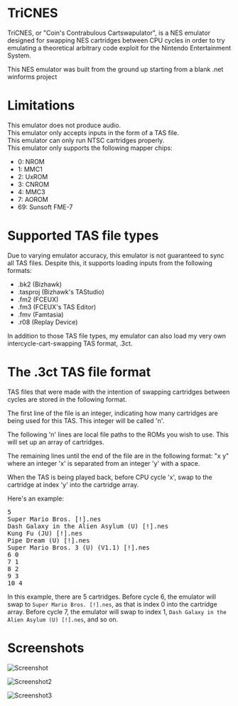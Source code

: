 # TriCNES

TriCNES, or "Coin's Contrabulous Cartswapulator", is a NES emulator designed for swapping NES cartridges between CPU cycles in order to try emulating a theoretical arbitrary code exploit for the Nintendo Entertainment System.

This NES emulator was built from the ground up starting from a blank .net winforms project

# Limitations

This emulator does not produce audio.  
This emulator only accepts inputs in the form of a TAS file.  
This emulator can only run NTSC cartridges properly.  
This emulator only supports the following mapper chips:
* 0: NROM
* 1: MMC1
* 2: UxROM
* 3: CNROM
* 4: MMC3
* 7: AOROM
* 69: Sunsoft FME-7

# Supported TAS file types

Due to varying emulator accuracy, this emulator is not guaranteed to sync all TAS files. Despite this, it supports loading inputs from the following formats:
* .bk2 (Bizhawk)
* .tasproj (Bizhawk's TAStudio)
* .fm2 (FCEUX)
* .fm3 (FCEUX's TAS Editor)
* .fmv (Famtasia)
* .r08 (Replay Device)

In addition to those TAS file types, my emulator can also load my very own intercycle-cart-swapping TAS format, .3ct.

# The .3ct TAS file format

TAS files that were made with the intention of swapping cartridges between cycles are stored in the following format.

The first line of the file is an integer, indicating how many cartridges are being used for this TAS. This integer will be called 'n'.

The following 'n' lines are local file paths to the ROMs you wish to use. This will set up an array of cartridges.

The remaining lines until the end of the file are in the following format: "x y" where an integer 'x' is separated from an integer 'y' with a space.

When the TAS is being played back, before CPU cycle 'x', swap to the cartridge at index 'y' into the cartridge array.

Here's an example:
<pre>
5
Super Mario Bros. [!].nes
Dash Galaxy in the Alien Asylum (U) [!].nes
Kung Fu (JU) [!].nes
Pipe Dream (U) [!].nes
Super Mario Bros. 3 (U) (V1.1) [!].nes
6 0
7 1
8 2
9 3
10 4
</pre>

In this example, there are 5 cartridges. Before cycle 6, the emulator will swap to `Super Mario Bros. [!].nes`, as that is index 0 into the cartridge array. Before cycle 7, the emulator will swap to index 1, `Dash Galaxy in the Alien Asylum (U) [!].nes`, and so on.

# Screenshots
![Screenshot](https://github.com/user-attachments/assets/56a25c5d-5c2f-493f-85bd-90bb192b1322)

![Screenshot2](https://github.com/user-attachments/assets/5e6771fe-0696-4e27-9fdc-b16fd1b407ef)

![Screenshot3](https://github.com/user-attachments/assets/1689f379-7eb8-445e-9632-81c3a3de2301)
